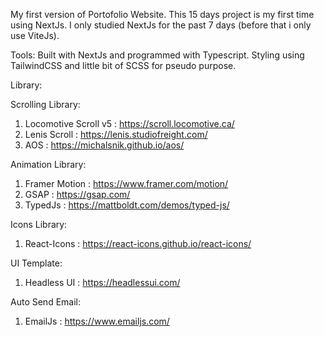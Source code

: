 My first version of Portofolio Website. This 15 days project is my first time using NextJs.
I only studied NextJs for the past 7 days (before that i only use ViteJs).

Tools:
Built with NextJs and programmed with Typescript.
Styling using TailwindCSS and little bit of SCSS for pseudo purpose.

Library:

Scrolling Library:
1. Locomotive Scroll v5 : https://scroll.locomotive.ca/
2. Lenis Scroll         : https://lenis.studiofreight.com/
3. AOS                  : https://michalsnik.github.io/aos/

Animation Library:
1. Framer Motion        : https://www.framer.com/motion/
2. GSAP                 : https://gsap.com/
3. TypedJs              : https://mattboldt.com/demos/typed-js/

Icons Library: 
1. React-Icons          : https://react-icons.github.io/react-icons/

UI Template:
1. Headless UI          : https://headlessui.com/

Auto Send Email:
1. EmailJs              : https://www.emailjs.com/
